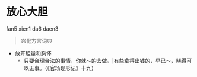# 放心大胆
fan5 xien1 da6 daen3
> 兴化方言词典
- 放开胆量和胸怀
  - 只要合理合法的事情，你就～的去做。|有些拿得出钱的，早已～，晓得可以无事。（《官场现形记》十九）
